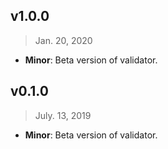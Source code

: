 ## v1.0.0

> Jan. 20, 2020

- **Minor**: Beta version of validator.

## v0.1.0

> July. 13, 2019

- **Minor**: Beta version of validator.
